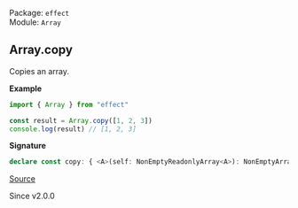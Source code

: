 Package: `effect`<br />
Module: `Array`<br />

## Array.copy

Copies an array.

**Example**

```ts
import { Array } from "effect"

const result = Array.copy([1, 2, 3])
console.log(result) // [1, 2, 3]
```

**Signature**

```ts
declare const copy: { <A>(self: NonEmptyReadonlyArray<A>): NonEmptyArray<A>; <A>(self: ReadonlyArray<A>): Array<A>; }
```

[Source](https://github.com/Effect-TS/effect/tree/main/packages/effect/src/Array.ts#L2034)

Since v2.0.0